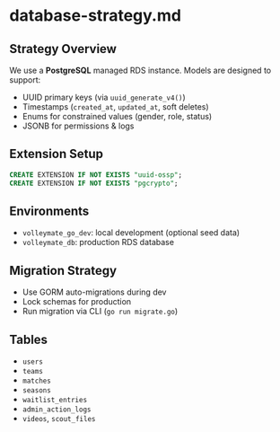 # database-strategy.md

## Strategy Overview

We use a **PostgreSQL** managed RDS instance. Models are designed to support:

- UUID primary keys (via `uuid_generate_v4()`)
- Timestamps (`created_at`, `updated_at`, soft deletes)
- Enums for constrained values (gender, role, status)
- JSONB for permissions & logs

## Extension Setup

```sql
CREATE EXTENSION IF NOT EXISTS "uuid-ossp";
CREATE EXTENSION IF NOT EXISTS "pgcrypto";
```

## Environments

- `volleymate_go_dev`: local development (optional seed data)
- `volleymate_db`: production RDS database

## Migration Strategy

- Use GORM auto-migrations during dev
- Lock schemas for production
- Run migration via CLI (`go run migrate.go`)

## Tables

- `users`
- `teams`
- `matches`
- `seasons`
- `waitlist_entries`
- `admin_action_logs`
- `videos`, `scout_files`
